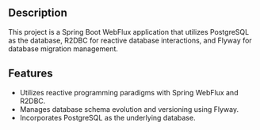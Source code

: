 ## Description

This project is a Spring Boot WebFlux application that utilizes PostgreSQL as the database, R2DBC for reactive database interactions, and Flyway for database migration management.

## Features

- Utilizes reactive programming paradigms with Spring WebFlux and R2DBC.
- Manages database schema evolution and versioning using Flyway.
- Incorporates PostgreSQL as the underlying database.



